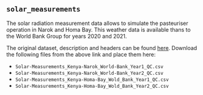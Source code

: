 ## `solar_measurements`

The solar radiation measurement data allows to simulate the pasteuriser operation in Narok and Homa Bay. This weather data is available thans to the World Bank Group for years 2020 and 2021.

The original dataset, description and headers can be found [here](https://energydata.info/dataset/kenya-solar-radiation-measurement-data). Download the following files from the above link and place them here:
- `Solar-Measurements_Kenya-Narok_World-Bank_Year1_QC.csv`
- `Solar-Measurements_Kenya-Narok_World-Bank_Year2_QC.csv`
- `Solar-Measurements_Kenya-Homa-Bay_Wold_Bank_Year1_QC.csv`
- `Solar-Measurements_Kenya-Homa-Bay_Wold_Bank_Year2_QC.csv`